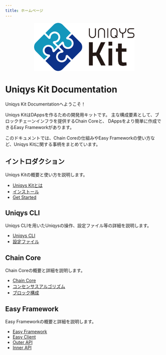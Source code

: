 ```yaml
---
title: ホームページ
---
```

<div align="center">
    <a href="https://uniqys.net/kit" target="_blank" style="height: '100%'"><img width="320" src="/UniqysKit-logo.png" alt="Uniqys Kit logo" /></a>
</div>

# Uniqys Kit Documentation

Uniqys Kit Documentationへようこそ！

Uniqys KitはDAppsを作るための開発用キットです。
主な構成要素として、ブロックチェーンインフラを提供するChain Coreと、 DAppsをより簡単に作成できるEasy Frameworkがあります。

このドキュメントでは、Chain Coreの仕組みやEasy Frameworkの使い方など、Uniqys Kitに関する事柄をまとめています。

## イントロダクション

Uniqys Kitの概要と使い方を説明します。

- [Uniqys Kitとは](/ja/introduction/what-is-uniqys-kit.md)
- [インストール](/ja/introduction/install.md)
- [Get Started](/ja/introduction/get-started.md)

## Uniqys CLI

Uniqys CLIを用いたUniqysの操作、設定ファイル等の詳細を説明します。

- [Uniqys CLI](/ja/uniqys-cli/uniqys-cli.md)
- [設定ファイル](/ja/uniqys-cli/config-file.md)

## Chain Core

Chain Coreの概要と詳細を説明します。

- [Chain Core](/ja/chain-core/chain-core.md)
- [コンセンサスアルゴリズム](/ja/chain-core/consensus.md)
- [ブロック構成](/ja/chain-core/block-structure.md)

## Easy Framework

Easy Frameworkの概要と詳細を説明します。

- [Easy Framework](/ja/easy-framework/easy-framework.md)
- [Easy Client](/ja/easy-framework/easy-client.md)
- [Outer API](/ja/easy-framework/outer-api.md)
- [Inner API](/ja/easy-framework/inner-api.md)

